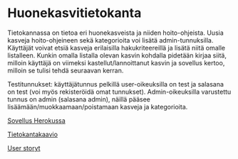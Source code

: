 # Huonekasvitietokanta

Tietokannassa on tietoa eri huonekasveista ja niiden hoito-ohjeista. Uusia kasveja hoito-ohjeineen sekä kategorioita voi lisätä admin-tunnuksilla. Käyttäjät voivat etsiä kasveja erilaisilla hakukriteereillä ja lisätä niitä omalle listalleen. Kunkin omalla listalla olevan kasvin kohdalla pidetään kirjaa siitä, milloin käyttäjä on viimeksi kastellut/lannoittanut kasvin ja sovellus kertoo, milloin se tulisi tehdä seuraavan kerran.

Testitunnukset: käyttäjätunnus pelkillä user-oikeuksilla on test ja salasana on test (voi myös rekisteröidä omat tunnukset).
Admin-oikeuksilla varustettu tunnus on admin (salasana admin), näillä pääsee lisäämään/muokkaamaan/poistamaan kasveja ja kategorioita.

[Sovellus Herokussa](https://tsoha-huonekasvitietokanta.herokuapp.com/)

[Tietokantakaavio](https://github.com/sumuh/Huonekasvitietokanta/blob/master/dokumentaatio/Tietokantakaavio1.png)

[User storyt](https://github.com/sumuh/Huonekasvitietokanta/blob/master/dokumentaatio/User%20storyt.md)

